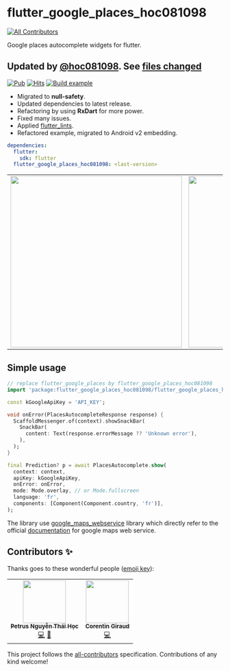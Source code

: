 # flutter_google_places_hoc081098
<!-- ALL-CONTRIBUTORS-BADGE:START - Do not remove or modify this section -->
[![All Contributors](https://img.shields.io/badge/all_contributors-2-orange.svg?style=flat-square)](#contributors-)
<!-- ALL-CONTRIBUTORS-BADGE:END -->

Google places autocomplete widgets for flutter.

## Updated by [@hoc081098](https://github.com/hoc081098). See [files changed](https://github.com/fluttercommunity/flutter_google_places/compare/master...hoc081098:main)

[![Pub](https://img.shields.io/pub/v/flutter_google_places_hoc081098?include_prereleases)](https://pub.dev/packages/flutter_google_places_hoc081098)
[![Hits](https://hits.seeyoufarm.com/api/count/incr/badge.svg?url=https%3A%2F%2Fgithub.com%2Fhoc081098%2Fflutter_google_places&count_bg=%2379C83D&title_bg=%23555555&icon=&icon_color=%23E7E7E7&title=hits&edge_flat=false)](https://hits.seeyoufarm.com)
[![Build example](https://github.com/hoc081098/flutter_google_places/actions/workflows/build-example.yml/badge.svg?branch=main)](https://github.com/hoc081098/flutter_google_places/actions/workflows/build-example.yml)

- Migrated to **null-safety**.
- Updated dependencies to latest release.
- Refactoring by using **RxDart** for more power.
- Fixed many issues.
- Applied [flutter_lints](https://pub.dev/packages/flutter_lints).
- Refactored example, migrated to Android v2 embedding.

```yaml
dependencies:
  flutter:
    sdk: flutter
  flutter_google_places_hoc081098: <last-version>
```

<div style="text-align: center">
<table>
    <tr>
        <td style="text-align: center">
            <img src="https://raw.githubusercontent.com/hoc081098/flutter_google_places/master/flutter_01.png" height="400">
        </td>
        <td style="text-align: center">
            <img src="https://raw.githubusercontent.com/hoc081098/flutter_google_places/master/flutter_02.png" height="400">
        </td>
    </tr>
</table>
</div>

## Simple usage

```dart
// replace flutter_google_places by flutter_google_places_hoc081098
import 'package:flutter_google_places_hoc081098/flutter_google_places_hoc081098.dart';

const kGoogleApiKey = 'API_KEY';

void onError(PlacesAutocompleteResponse response) {
  ScaffoldMessenger.of(context).showSnackBar(
    SnackBar(
      content: Text(response.errorMessage ?? 'Unknown error'),
    ),
  );
}

final Prediction? p = await PlacesAutocomplete.show(
  context: context,
  apiKey: kGoogleApiKey,
  onError: onError,
  mode: Mode.overlay, // or Mode.fullscreen
  language: 'fr',
  components: [Component(Component.country, 'fr')],
);

```

The library use [google_maps_webservice](https://github.com/lejard-h/google_maps_webservice) library which directly refer to the official [documentation](https://developers.google.com/maps/web-services/) for google maps web service. 

## Contributors ✨

Thanks goes to these wonderful people ([emoji key](https://allcontributors.org/docs/en/emoji-key)):

<!-- ALL-CONTRIBUTORS-LIST:START - Do not remove or modify this section -->
<!-- prettier-ignore-start -->
<!-- markdownlint-disable -->
<table>
  <tr>
    <td align="center"><a href="https://www.linkedin.com/in/hoc081098/"><img src="https://avatars.githubusercontent.com/u/36917223?v=4?s=100" width="100px;" alt=""/><br /><sub><b>Petrus Nguyễn Thái Học</b></sub></a><br /><a href="https://github.com/hoc081098/flutter_google_places/commits?author=hoc081098" title="Code">💻</a> <a href="#maintenance-hoc081098" title="Maintenance">🚧</a></td>
    <td align="center"><a href="https://corentin.giraud.dev/"><img src="https://avatars.githubusercontent.com/u/29222996?v=4?s=100" width="100px;" alt=""/><br /><sub><b>Corentin Giraud</b></sub></a><br /><a href="https://github.com/hoc081098/flutter_google_places/commits?author=corentingiraud" title="Code">💻</a></td>
  </tr>
</table>

<!-- markdownlint-restore -->
<!-- prettier-ignore-end -->

<!-- ALL-CONTRIBUTORS-LIST:END -->

This project follows the [all-contributors](https://github.com/all-contributors/all-contributors) specification. Contributions of any kind welcome!
